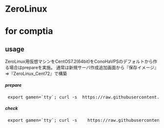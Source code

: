 # ZeroLinux


# for comptia

## usage
ZeroLinux用仮想マシンをCentOS7.2(64bit)をConoHaVPSのデフォルトから作る場合はprepareを実施。
通常は新規サーバ作成追加画面から『保存イメージ』⇒『ZeroLinux_Cent72』で構築

##### prepare
<pre> export gamen=`tty`; curl -s  https://raw.githubusercontent.com/dummyotsuka/101setup/master/xxxxxx   | sh ;  </pre>

##### check
<pre> export gamen=`tty`; curl -s    https://raw.githubusercontent.com/dummyotsuka/ZeroLinuxSetup/master/zero_otsukaCI.sh   | sh </pre>

